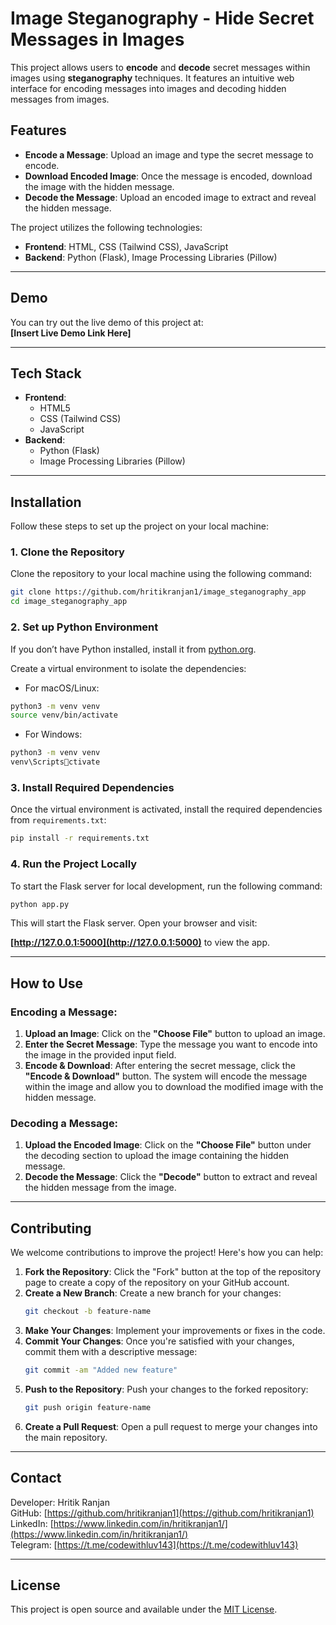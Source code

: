 
# Image Steganography - Hide Secret Messages in Images

This project allows users to **encode** and **decode** secret messages within images using **steganography** techniques. It features an intuitive web interface for encoding messages into images and decoding hidden messages from images.

## Features
- **Encode a Message**: Upload an image and type the secret message to encode.
- **Download Encoded Image**: Once the message is encoded, download the image with the hidden message.
- **Decode the Message**: Upload an encoded image to extract and reveal the hidden message.

The project utilizes the following technologies:
- **Frontend**: HTML, CSS (Tailwind CSS), JavaScript
- **Backend**: Python (Flask), Image Processing Libraries (Pillow)

---

## Demo

You can try out the live demo of this project at:  
**[Insert Live Demo Link Here]**

---

## Tech Stack

- **Frontend**:
  - HTML5
  - CSS (Tailwind CSS)
  - JavaScript
- **Backend**:
  - Python (Flask)
  - Image Processing Libraries (Pillow)

---

## Installation

Follow these steps to set up the project on your local machine:

### 1. Clone the Repository
Clone the repository to your local machine using the following command:

```bash
git clone https://github.com/hritikranjan1/image_steganography_app
cd image_steganography_app
```

### 2. Set up Python Environment

If you don’t have Python installed, install it from [python.org](https://www.python.org/downloads/).

Create a virtual environment to isolate the dependencies:

- For macOS/Linux:

```bash
python3 -m venv venv
source venv/bin/activate
```

- For Windows:

```bash
python3 -m venv venv
venv\Scriptsctivate
```

### 3. Install Required Dependencies

Once the virtual environment is activated, install the required dependencies from `requirements.txt`:

```bash
pip install -r requirements.txt
```

### 4. Run the Project Locally

To start the Flask server for local development, run the following command:

```bash
python app.py
```

This will start the Flask server. Open your browser and visit:

**[http://127.0.0.1:5000](http://127.0.0.1:5000)** to view the app.

---

## How to Use

### Encoding a Message:

1. **Upload an Image**: Click on the **"Choose File"** button to upload an image.
2. **Enter the Secret Message**: Type the message you want to encode into the image in the provided input field.
3. **Encode & Download**: After entering the secret message, click the **"Encode & Download"** button. The system will encode the message within the image and allow you to download the modified image with the hidden message.

### Decoding a Message:

1. **Upload the Encoded Image**: Click on the **"Choose File"** button under the decoding section to upload the image containing the hidden message.
2. **Decode the Message**: Click the **"Decode"** button to extract and reveal the hidden message from the image.

---

## Contributing

We welcome contributions to improve the project! Here's how you can help:

1. **Fork the Repository**: Click the "Fork" button at the top of the repository page to create a copy of the repository on your GitHub account.
2. **Create a New Branch**: Create a new branch for your changes:
    ```bash
    git checkout -b feature-name
    ```
3. **Make Your Changes**: Implement your improvements or fixes in the code.
4. **Commit Your Changes**: Once you're satisfied with your changes, commit them with a descriptive message:
    ```bash
    git commit -am "Added new feature"
    ```
5. **Push to the Repository**: Push your changes to the forked repository:
    ```bash
    git push origin feature-name
    ```
6. **Create a Pull Request**: Open a pull request to merge your changes into the main repository.

---

## Contact

Developer: Hritik Ranjan  
GitHub: [https://github.com/hritikranjan1](https://github.com/hritikranjan1)  
LinkedIn: [https://www.linkedin.com/in/hritikranjan1/](https://www.linkedin.com/in/hritikranjan1/)  
Telegram: [https://t.me/codewithluv143](https://t.me/codewithluv143)

---

## License

This project is open source and available under the [MIT License](LICENSE).
